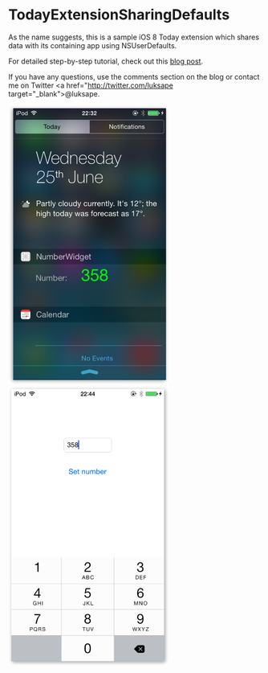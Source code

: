 TodayExtensionSharingDefaults
=============================

As the name suggests, this is a sample iOS 8 Today extension which shares data with its containing app using NSUserDefaults.

For detailed step-by-step tutorial, check out this <a href="http://www.glimsoft.com/06/28/ios-8-today-extension-tutorial/">blog post</a>.

If you have any questions, use the comments section on the blog or contact me on Twitter <a href="http://twitter.com/luksape target="_blank">@luksape</a>.

<img src="extension_screenshot.png" width="320px"> <img src="app_screenshot.png" width="320px">
